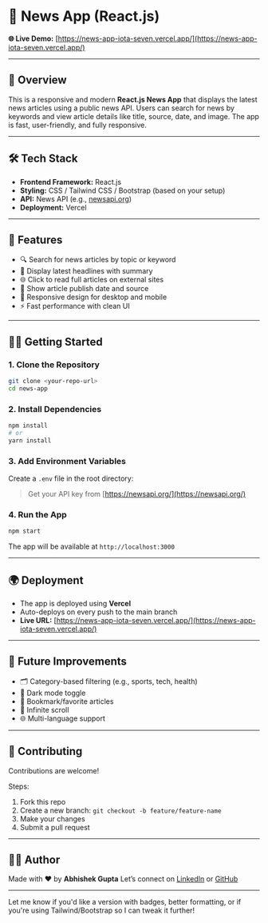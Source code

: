 
# 📰 News App (React.js)

**🌐 Live Demo:** [https://news-app-iota-seven.vercel.app/](https://news-app-iota-seven.vercel.app/)

---

## 📌 Overview

This is a responsive and modern **React.js News App** that displays the latest news articles using a public news API. Users can search for news by keywords and view article details like title, source, date, and image. The app is fast, user-friendly, and fully responsive.

---

## 🛠️ Tech Stack

* **Frontend Framework:** React.js
* **Styling:** CSS / Tailwind CSS / Bootstrap (based on your setup)
* **API:** News API (e.g., [newsapi.org](https://newsapi.org))
* **Deployment:** Vercel

---

## 🔑 Features

* 🔍 Search for news articles by topic or keyword
* 📰 Display latest headlines with summary
* 🌐 Click to read full articles on external sites
* 📅 Show article publish date and source
* 📱 Responsive design for desktop and mobile
* ⚡ Fast performance with clean UI

---

## 🧑‍💻 Getting Started

### 1. Clone the Repository

```bash
git clone <your-repo-url>
cd news-app
```

### 2. Install Dependencies

```bash
npm install
# or
yarn install
```

### 3. Add Environment Variables

Create a `.env` file in the root directory:

> Get your API key from [https://newsapi.org/](https://newsapi.org/)

### 4. Run the App

```bash
npm start
```

The app will be available at `http://localhost:3000`

---

## 🌍 Deployment

* The app is deployed using **Vercel**
* Auto-deploys on every push to the main branch
* **Live URL:** [https://news-app-iota-seven.vercel.app/](https://news-app-iota-seven.vercel.app/)

---


## 🚀 Future Improvements

* 🗂 Category-based filtering (e.g., sports, tech, health)
* 🌙 Dark mode toggle
* 💾 Bookmark/favorite articles
* 🔄 Infinite scroll
* 🌐 Multi-language support

---

## 🤝 Contributing

Contributions are welcome!

Steps:

1. Fork this repo
2. Create a new branch: `git checkout -b feature/feature-name`
3. Make your changes
4. Submit a pull request

---

## 🙋‍♂️ Author

Made with ❤️ by **Abhishek Gupta**
Let’s connect on [LinkedIn]([https://www.linkedin.com/](https://www.linkedin.com/in/abhishek-gupta-32a776285/)) or [GitHub](https://github.com/abbhhhiiiii)

---

Let me know if you'd like a version with badges, better formatting, or if you're using Tailwind/Bootstrap so I can tweak it further!

